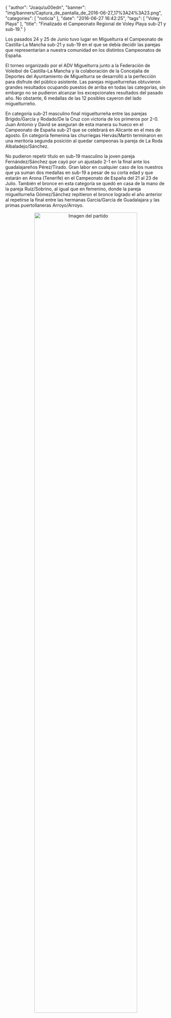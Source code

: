 {
  "author": "Joaqu\u00edn", 
  "banner": "img/banners/Captura_de_pantalla_de_2016-06-27_17%3A24%3A23.png", 
  "categories": [
    "noticia"
  ], 
  "date": "2016-06-27 16:42:25", 
  "tags": [
    "Voley Playa"
  ], 
  "title": "Finalizado el Campeonato Regional de Voley Playa sub-21 y sub-19."
}

Los pasados 24 y 25 de Junio tuvo lugar en Miguelturra el Campeonato de Castilla-La Mancha sub-21 y sub-19 en el que se debía decidir las parejas que representarían a nuestra comunidad en los distintos Campeonatos de España. 

El torneo organizado por el ADV Miguelturra junto a la Federación de Voleibol de Castilla-La Mancha y la colaboración de la Concejalía de Deportes del Ayuntamiento de Miguelturra se desarrolló a la perfección para disfrute del público asistente. Las parejas miguelturreñas obtuvieron grandes resultados ocupando puestos de arriba en todas las categorías, sin embargo no se pudieron alcanzar los excepcionales resultados del pasado año. No obstante, 6 medallas de las 12 posibles cayeron del lado miguelturreño.

En categoría sub-21 masculino final miguelturreña entre las parejas Brígido/García y Rodado/De la Cruz con victoria de los primeros por 2-0. Juan Antonio y David se aseguran de esta manera su hueco en el Campeonato de España sub-21 que se celebrará en Alicante en el mes de agosto. En categoría femenina las churriegas Hervás/Martín terminaron en una meritoria segunda posición al quedar campeonas la pareja de La Roda Albaladejo/Sánchez.

No pudieron repetir título en sub-19 masculino la joven pareja Fernández/Sánchez que cayó por un ajustado 2-1 en la final ante los guadalajareños Pérez/Tirado. Gran labor en cualquier caso de los nuestros que ya suman dos medallas en sub-19 a pesar de su corta edad y que estarán en Arona (Tenerife) en el Campeonato de España del 21 al 23 de Julio. También el bronce en esta categoría se quedó en casa de la mano de la pareja Ruiz/Sobrino, al igual que en femenino, donde la pareja miguelturreña Gómez/Sánchez repitieron el bronce logrado el año anterior al repetirse la final entre las hermanas García/García de Guadalajara y las primas puertollaneras Arroyo/Arroyo.

<center>
<a target="_new" href="http://www.advmiguelturra.org/img/banners/Captura%20de%20pantalla%20de%202016-06-27%2017%3A24%3A23.png"> 
<img alt="Imagen del partido" width="80%" align="center" src="http://www.advmiguelturra.org/img/banners/Captura%20de%20pantalla%20de%202016-06-27%2017%3A24%3A23.png"/> </a> </center>




